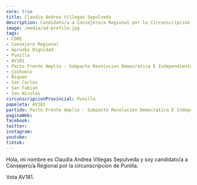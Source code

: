 ```yaml
---
core: true
title: Claudia Andrea Villegas Sepulveda
description: Candidato/a a Consejero/a Regional por la Circunscripción de Punilla
image: /media/ad-profile.jpg
tags:
- CORE
- Consejero Regional
- Apruebo Dignidad
- Punilla
- AV181
- Pacto Frente Amplio - Subpacto Revolucion Democratica E Independientes - Independientes
- Coihueco
- Ñiquen
- San Carlos
- San Fabian
- San Nicolas
circunscripcionProvincial: Punilla
papeleta: AV181
partido: Pacto Frente Amplio - Subpacto Revolucion Democratica E Independientes - Independientes
paginaWeb:
facebook:
twitter:
instagram:
youtube:
tiktok:
---
```

Hola, mi nombre es Claudia Andrea Villegas Sepulveda y soy candidato/a a Consejero/a Regional por la circunscripcion de Punilla.

Vota AV181.